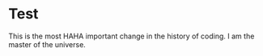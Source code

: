 # Test

This is the most HAHA important change in the history of coding.
I am the master of the universe.
